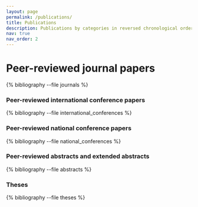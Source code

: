 ```yaml
---
layout: page
permalink: /publications/
title: Publications
description: Publications by categories in reversed chronological order. Generated by jekyll-scholar.
nav: true
nav_order: 2
---
```




<!-- _pages/publications.md -->
# Peer-reviewed journal papers
<div class="publications">

{% bibliography --file journals %}

</div>

### Peer-reviewed international conference papers

<div class="publications">

{% bibliography --file international_conferences %}

</div>

### Peer-reviewed national conference papers

<div class="publications">

{% bibliography --file national_conferences %}

</div>

### Peer-reviewed abstracts and extended abstracts

<div class="publications">

{% bibliography --file abstracts %}

</div>

### Theses

<div class="publications">

{% bibliography --file theses %}

</div>
